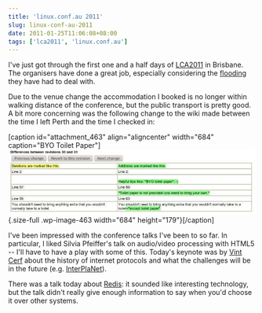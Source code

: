 ```yaml
---
title: 'linux.conf.au 2011'
slug: linux-conf-au-2011
date: 2011-01-25T11:06:08+08:00
tags: ['lca2011', 'linux.conf.au']
---
```


I\'ve just got through the first one and a half days of
[LCA2011](http://linux.conf.au/) in Brisbane. The organisers have done a
great job, especially considering the
[flooding](http://en.wikipedia.org/wiki/2010%E2%80%932011_Queensland_floods "2010–2011 Queensland floods")
they have had to deal with.

Due to the venue change the accommodation I booked is no longer within
walking distance of the conference, but the public transport is pretty
good.  A bit more concerning was the following change to the wiki made
between the time I left Perth and the time I checked in:

\[caption id=\"attachment\_463\" align=\"aligncenter\" width=\"684\"
caption=\"BYO Toilet
Paper\"\]![](wiki-changes.jpeg "wiki-changes"){.size-full
.wp-image-463 width="684" height="179"}\[/caption\]

I\'ve been impressed with the conference talks I\'ve been to so far. In
particular, I liked Silvia Pfeiffer\'s talk on audio/video processing
with HTML5 -- I\'ll have to have a play with some of this. Today\'s
keynote was by [Vint Cerf](http://en.wikipedia.org/wiki/Vint_Cerf) about
the history of internet protocols and what the challenges will be in the
future (e.g. [InterPlaNet](http://en.wikipedia.org/wiki/InterPlaNet)).

There was a talk today about [Redis](http://redis.io/): it sounded like
interesting technology, but the talk didn\'t really give enough
information to say when you\'d choose it over other systems.
